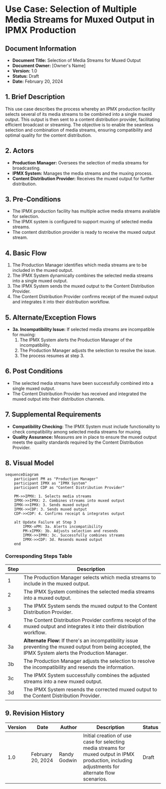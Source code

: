 # Use Case: Selection of Multiple Media Streams for Muxed Output in IPMX Production

## Document Information

- **Document Title:** Selection of Media Streams for Muxed Output
- **Document Owner:** [Owner's Name]
- **Version:** 1.0
- **Status:** Draft
- **Date:** February 20, 2024

## 1. Brief Description

This use case describes the process whereby an IPMX production facility selects several of its media streams to be combined into a single muxed output. This output is then sent to a content distribution provider, facilitating efficient broadcast or streaming. The objective is to enable the seamless selection and combination of media streams, ensuring compatibility and optimal quality for the content distribution.

## 2. Actors

- **Production Manager:** Oversees the selection of media streams for broadcasting.
- **IPMX System:** Manages the media streams and the muxing process.
- **Content Distribution Provider:** Receives the muxed output for further distribution.

## 3. Pre-Conditions

- The IPMX production facility has multiple active media streams available for selection.
- The IPMX system is configured to support muxing of selected media streams.
- The content distribution provider is ready to receive the muxed output stream.

## 4. Basic Flow

1. The Production Manager identifies which media streams are to be included in the muxed output.
2. The IPMX System dynamically combines the selected media streams into a single muxed output.
3. The IPMX System sends the muxed output to the Content Distribution Provider.
4. The Content Distribution Provider confirms receipt of the muxed output and integrates it into their distribution workflow.

## 5. Alternate/Exception Flows

- **3a. Incompatibility Issue:** If selected media streams are incompatible for muxing:
    1. The IPMX System alerts the Production Manager of the incompatibility.
    2. The Production Manager adjusts the selection to resolve the issue.
    3. The process resumes at step 3.

## 6. Post Conditions

- The selected media streams have been successfully combined into a single muxed output.
- The Content Distribution Provider has received and integrated the muxed output into their distribution channels.

## 7. Supplemental Requirements

- **Compatibility Checking:** The IPMX System must include functionality to check compatibility among selected media streams for muxing.
- **Quality Assurance:** Measures are in place to ensure the muxed output meets the quality standards required by the Content Distribution Provider.

## 8. Visual Model

```mermaid
sequenceDiagram
    participant PM as "Production Manager"
    participant IPMX as "IPMX System"
    participant CDP as "Content Distribution Provider"

    PM->>IPMX: 1. Selects media streams
    IPMX->>IPMX: 2. Combines streams into muxed output
    IPMX->>IPMX: 3. Sends muxed output
    IPMX->>CDP: 3. Sends muxed output
    CDP->>CDP: 4. Confirms receipt & integrates output

    alt Update Failure at Step 3
        IPMX-xPM: 3a. Alerts incompatibility
        PM-xIPMX: 3b. Adjusts selection and resends
        IPMX->>IPMX: 3c. Successfully combines streams
        IPMX->>CDP: 3d. Resends muxed output
    end
```
### Corresponding Steps Table

| Step | Description |
|------|-------------|
| 1    | The Production Manager selects which media streams to include in the muxed output. |
| 2    | The IPMX System combines the selected media streams into a muxed output. |
| 3    | The IPMX System sends the muxed output to the Content Distribution Provider. |
| 4    | The Content Distribution Provider confirms receipt of the muxed output and integrates it into their distribution workflow. |
| 3a   | **Alternate Flow:** If there's an incompatibility issue preventing the muxed output from being accepted, the IPMX System alerts the Production Manager. |
| 3b   | The Production Manager adjusts the selection to resolve the incompatibility and resends the information. |
| 3c   | The IPMX System successfully combines the adjusted streams into a new muxed output. |
| 3d   | The IPMX System resends the corrected muxed output to the Content Distribution Provider. |

## 9. Revision History

| Version | Date       | Author          | Description                                          | Status |
|---------|------------|-----------------|------------------------------------------------------|--------|
| 1.0     | February 20, 2024 | Randy Godwin | Initial creation of use case for selecting media streams for muxed output in IPMX production, including adjustments for alternate flow scenarios. | Draft  |

